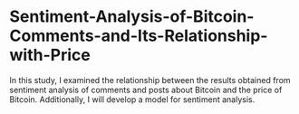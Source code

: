 # Sentiment-Analysis-of-Bitcoin-Comments-and-Its-Relationship-with-Price
In this study, I examined the relationship between the results obtained from sentiment analysis of comments and posts about Bitcoin and the price of Bitcoin. Additionally, I will develop a model for sentiment analysis.

